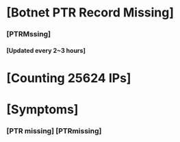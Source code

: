 # [Botnet PTR Record Missing]
### [PTRMssing]
#### [Updated every 2~3 hours]

# [Counting 25624 IPs]

# [Symptoms] 
###   [PTR missing] [PTRmissing]
